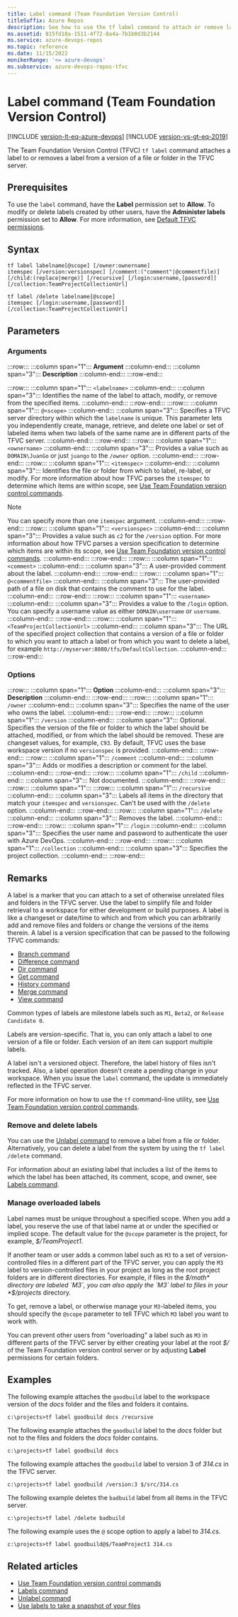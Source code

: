```yaml
---
title: Label command (Team Foundation Version Control)
titleSuffix: Azure Repos
description: See how to use the tf label command to attach or remove labels from files or folders in Team Foundation Version Control (TFVC).
ms.assetid: 815fd18a-1511-4f72-8a4a-7b1b0d3b2144
ms.service: azure-devops-repos
ms.topic: reference
ms.date: 11/15/2022
monikerRange: '<= azure-devops'
ms.subservice: azure-devops-repos-tfvc
---
```



# Label command (Team Foundation Version Control)

[!INCLUDE [version-lt-eq-azure-devops](../../includes/version-lt-eq-azure-devops.md)]
[!INCLUDE [version-vs-gt-eq-2019](../../includes/version-vs-gt-eq-2019.md)]

The Team Foundation Version Control (TFVC) `tf label` command attaches a label to or removes a label from a version of a file or folder in the TFVC server.

## Prerequisites

To use the `label` command, have the **Label** permission set to **Allow**. To modify or delete labels created by other users, have the **Administer labels** permission set to **Allow**. For more information, see  [Default TFVC permissions](../../organizations/security/default-tfvc-permissions.md).

## Syntax

```
tf label labelname[@scope] [/owner:ownername] 
itemspec [/version:versionspec] [/comment:("comment"|@commentfile)] 
[/child:(replace|merge)] [/recursive] [/login:username,[password]] [/collection:TeamProjectCollectionUrl]	
```

```
tf label /delete labelname[@scope] 
itemspec [/login:username,[password]] [/collection:TeamProjectCollectionUrl]
```

## Parameters

### Arguments

:::row:::
   :::column span="1":::
   **Argument**
   :::column-end:::
   :::column span="3":::
   **Description**
   :::column-end:::
:::row-end:::

:::row:::
   :::column span="1":::
   `<labelname>`
   :::column-end:::
   :::column span="3":::
   Identifies the name of the label to attach, modify, or remove from the specified items.
   :::column-end:::
:::row-end:::
:::row:::
   :::column span="1":::
   `@<scope>`
   :::column-end:::
   :::column span="3":::
   Specifies a TFVC server directory within which the `labelname` is unique. This parameter lets you independently create, manage, retrieve, and delete one label or set of labeled items when two labels of the same name are in different parts of the TFVC server.
   :::column-end:::
:::row-end:::
:::row:::
   :::column span="1":::
   `<ownername>`
   :::column-end:::
   :::column span="3":::
   Provides a value such as `DOMAIN\JuanGo` or just `juango` to the `/owner` option.
   :::column-end:::
:::row-end:::
:::row:::
   :::column span="1":::
   `<itemspec>`
   :::column-end:::
   :::column span="3":::
   Identifies the file or folder from which to label, re-label, or modify. For more information about how TFVC parses the `itemspec` to determine which items are within scope, see [Use Team Foundation version control commands](use-team-foundation-version-control-commands.md).

   > [!Note]  
   > You can specify more than one `itemspec` argument.
   :::column-end:::
:::row-end:::
:::row:::
   :::column span="1":::
   `<versionspec>`
   :::column-end:::
   :::column span="3":::
   Provides a value such as `c2` for the `/version` option. For more information about how TFVC parses a version specification to determine which items are within its scope, see [Use Team Foundation version control commands](use-team-foundation-version-control-commands.md).
   :::column-end:::
:::row-end:::
:::row:::
   :::column span="1":::
   `<comment>`
   :::column-end:::
   :::column span="3":::
   A user-provided comment about the label.
   :::column-end:::
:::row-end:::
:::row:::
   :::column span="1":::
   `@<commentfile>`
   :::column-end:::
   :::column span="3":::
   The user-provided path of a file on disk that contains the comment to use for the label.
   :::column-end:::
:::row-end:::
:::row:::
   :::column span="1":::
   `<username>`
   :::column-end:::
   :::column span="3":::
   Provides a value to the `/login` option. You can specify a username value as either `DOMAIN\username` or `username`.
   :::column-end:::
:::row-end:::
:::row:::
   :::column span="1":::
   `<TeamProjectCollectionUrl>`
   :::column-end:::
   :::column span="3":::
   The URL of the specified project collection that contains a version of a file or folder to which you want to attach a label or from which you want to delete a label, for example `http://myserver:8080/tfs/DefaultCollection`.
   :::column-end:::
:::row-end:::

### Options

:::row:::
   :::column span="1":::
   **Option**
   :::column-end:::
   :::column span="3":::
   **Description**
   :::column-end:::
:::row-end:::
:::row:::
   :::column span="1":::
   `/owner`
   :::column-end:::
   :::column span="3":::
   Specifies the name of the user who owns the label.
   :::column-end:::
:::row-end:::
:::row:::
   :::column span="1":::
   `/version`
   :::column-end:::
   :::column span="3":::
   Optional. Specifies the version of the file or folder to which the label should be attached, modified, or from which the label should be removed. These are changeset values, for example, `C93`. By default, TFVC uses the base workspace version if no `versionspec` is provided.
   :::column-end:::
:::row-end:::
:::row:::
   :::column span="1":::
   `/comment`
   :::column-end:::
   :::column span="3":::
   Adds or modifies a description or comment for the label.
   :::column-end:::
:::row-end:::
:::row:::
   :::column span="1":::
   `/child`
   :::column-end:::
   :::column span="3":::
   Not documented.
   :::column-end:::
:::row-end:::
:::row:::
   :::column span="1":::
:::row:::
   :::column span="1":::
   `/recursive`
   :::column-end:::
   :::column span="3":::
   Labels all items in the directory that match your `itemspec` and `versionspec`. Can't be used with the `/delete` option. 
   :::column-end:::
:::row-end:::
:::row:::
   :::column span="1":::
   `/delete`
   :::column-end:::
   :::column span="3":::
   Removes the label.
   :::column-end:::
:::row-end:::
:::row:::
   :::column span="1":::
   `/login`
   :::column-end:::
   :::column span="3":::
   Specifies the user name and password to authenticate the user with Azure DevOps.
   :::column-end:::
:::row-end:::
:::row:::
   :::column span="1":::
   `/collection`
   :::column-end:::
   :::column span="3":::
   Specifies the project collection.
   :::column-end:::
:::row-end:::

## Remarks
A label is a marker that you can attach to a set of otherwise unrelated files and folders in the TFVC server. Use the label to simplify file and folder retrieval to a workspace for either development or build purposes. A label is like a changeset or date/time to which and from which you can arbitrarily add and remove files and folders or change the versions of the items therein. A label is a version specification that can be passed to the following TFVC commands:

-   [Branch command](branch-command.md)
-   [Difference command](difference-command.md)
-   [Dir command](dir-command.md)
-   [Get command](get-command.md)
-   [History command](history-command.md)
-   [Merge command](merge-command.md)
-   [View command](view-command.md)

Common types of labels are milestone labels such as `M1`, `Beta2`, or `Release Candidate 0`.

Labels are version-specific. That is, you can only attach a label to one version of a file or folder. Each version of an item can support multiple labels.

A label isn't a versioned object. Therefore, the label history of files isn't tracked. Also, a label operation doesn't create a pending change in your workspace. When you issue the `label` command, the update is immediately reflected in the TFVC server.

For more information on how to use the `tf` command-line utility, see [Use Team Foundation version control commands](use-team-foundation-version-control-commands.md).

### Remove and delete labels

You can use the [Unlabel command](unlabel-command.md) to remove a label from a file or folder. Alternatively, you can delete a label from the system by using the `tf label /delete` command.

For information about an existing label that includes a list of the items to which the label has been attached, its comment, scope, and owner, see [Labels command](labels-command.md).

### Manage overloaded labels

Label names must be unique throughout a specified scope. When you add a label, you reserve the use of that label name at or under the specified or implied scope. The default value for the `@scope` parameter is the project, for example, *$/TeamProject1*.

If another team or user adds a common label such as `M3` to a set of version-controlled files in a different part of the TFVC server, you can apply the `M3` label to version-controlled files in your project as long as the root project folders are in different directories. For example, if files in the *$/math* directory are labeled `M3`, you can also apply the `M3` label to files in your *$/projects* directory.

To get, remove a label, or otherwise manage your `M3`-labeled items, you should specify the `@scope` parameter to tell TFVC which `M3` label you want to work with.

You can prevent other users from "overloading" a label such as `M3` in different parts of the TFVC server by either creating your label at the root *$/* of the Team Foundation version control server or by adjusting **Label** permissions for certain folders.

## Examples
The following example attaches the `goodbuild` label to the workspace version of the *docs* folder and the files and folders it contains.

```
c:\projects>tf label goodbuild docs /recursive
```

The following example attaches the `goodbuild` label to the *docs* folder but not to the files and folders the *docs* folder contains.

```
c:\projects>tf label goodbuild docs
```

The following example attaches the `goodbuild` label to version 3 of *314.cs* in the TFVC server.

```
c:\projects>tf label goodbuild /version:3 $/src/314.cs
```

The following example deletes the `badbuild` label from all items in the TFVC server.

```
c:\projects>tf label /delete badbuild
```

The following example uses the `@` scope option to apply a label to *314.cs*.

```
c:\projects>tf label goodbuild@$/TeamProject1 314.cs
```

## Related articles

- [Use Team Foundation version control commands](use-team-foundation-version-control-commands.md)
- [Labels command](labels-command.md)
- [Unlabel command](unlabel-command.md)
- [Use labels to take a snapshot of your files](use-labels-take-snapshot-your-files.md)

 